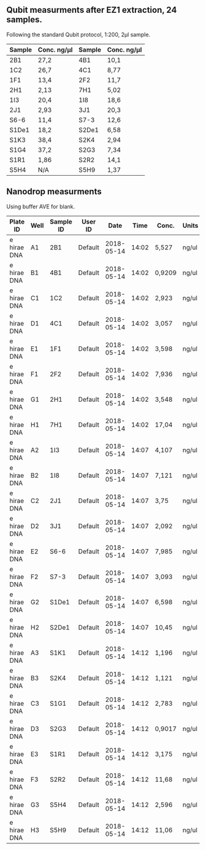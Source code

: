 ## Qubit measurments after EZ1 extraction, 24 samples.

Following the standard Qubit protocol, 1:200, 2µl sample.

| Sample | Conc. ng/µl | Sample | Conc. ng/µl | 
|--------|-------------|--------|-------------| 
| 2B1    | 27,2        | 4B1    | 10,1        | 
| 1C2    | 26,7        | 4C1    | 8,77        | 
| 1F1    | 13,4        | 2F2    | 11,7        | 
| 2H1    | 2,13        | 7H1    | 5,02        | 
| 1I3    | 20,4        | 1I8    | 18,6        | 
| 2J1    | 2,93        | 3J1    | 20,3        | 
| S6-6   | 11,4        | S7-3   | 12,6        | 
| S1De1  | 18,2        | S2De1  | 6,58        | 
| S1K3   | 38,4        | S2K4   | 2,94        | 
| S1G4   | 37,2        | S2G3   | 7,34        | 
| S1R1   | 1,86        | S2R2   | 14,1        | 
| S5H4   | N/A         | S5H9   | 1,37        | 

## Nanodrop measurments

Using buffer AVE for blank.

| Plate ID    | Well  | Sample ID | User ID | Date       | Time  | Conc.  | Units  | 260/280  | 260/230  | NA Type | 
|-------------|-------|-----------|---------|------------|-------|--------|--------|----------|----------|---------| 
| e hirae DNA | A1    | 2B1       | Default | 2018-05-14 | 14:02 | 5,527  | ng/ul  | 1,2      | 0,81     | DNA-50  | 
| e hirae DNA | B1    | 4B1       | Default | 2018-05-14 | 14:02 | 0,9209 | ng/ul  | 0,33     | 0,08     | DNA-50  | 
| e hirae DNA | C1    | 1C2       | Default | 2018-05-14 | 14:02 | 2,923  | ng/ul  | 1,71     | 0,23     | DNA-50  | 
| e hirae DNA | D1    | 4C1       | Default | 2018-05-14 | 14:02 | 3,057  | ng/ul  | 3,61     | 0,13     | DNA-50  | 
| e hirae DNA | E1    | 1F1       | Default | 2018-05-14 | 14:02 | 3,598  | ng/ul  | 1,95     | 0,11     | DNA-50  | 
| e hirae DNA | F1    | 2F2       | Default | 2018-05-14 | 14:02 | 7,936  | ng/ul  | 3,1      | 0,17     | DNA-50  | 
| e hirae DNA | G1    | 2H1       | Default | 2018-05-14 | 14:02 | 3,548  | ng/ul  | 7,05     | 0,07     | DNA-50  | 
| e hirae DNA | H1    | 7H1       | Default | 2018-05-14 | 14:02 | 17,04  | ng/ul  | 1,9      | 0,17     | DNA-50  | 
| e hirae DNA | A2    | 1I3       | Default | 2018-05-14 | 14:07 | 4,107  | ng/ul  | 1,37     | 0,53     | DNA-50  | 
| e hirae DNA | B2    | 1I8       | Default | 2018-05-14 | 14:07 | 7,121  | ng/ul  | 1,37     | 0,97     | DNA-50  | 
| e hirae DNA | C2    | 2J1       | Default | 2018-05-14 | 14:07 | 3,75   | ng/ul  | 4,72     | 0,28     | DNA-50  | 
| e hirae DNA | D2    | 3J1       | Default | 2018-05-14 | 14:07 | 2,092  | ng/ul  | 1,7      | 0,27     | DNA-50  | 
| e hirae DNA | E2    | S6-6      | Default | 2018-05-14 | 14:07 | 7,985  | ng/ul  | 1,92     | 0,17     | DNA-50  | 
| e hirae DNA | F2    | S7-3      | Default | 2018-05-14 | 14:07 | 3,093  | ng/ul  | -3,4     | 0,05     | DNA-50  | 
| e hirae DNA | G2    | S1De1     | Default | 2018-05-14 | 14:07 | 6,598  | ng/ul  | 3,55     | 0,1      | DNA-50  | 
| e hirae DNA | H2    | S2De1     | Default | 2018-05-14 | 14:07 | 10,45  | ng/ul  | 3,31     | 0,11     | DNA-50  | 
| e hirae DNA | A3    | S1K1      | Default | 2018-05-14 | 14:12 | 1,196  | ng/ul  | 1,01     | 1,07     | DNA-50  | 
| e hirae DNA | B3    | S2K4      | Default | 2018-05-14 | 14:12 | 1,121  | ng/ul  | 0,46     | 0,23     | DNA-50  | 
| e hirae DNA | C3    | S1G1      | Default | 2018-05-14 | 14:12 | 2,783  | ng/ul  | -4,01    | 0,14     | DNA-50  | 
| e hirae DNA | D3    | S2G3      | Default | 2018-05-14 | 14:12 | 0,9017 | ng/ul  | -22,32   | 0,04     | DNA-50  | 
| e hirae DNA | E3    | S1R1      | Default | 2018-05-14 | 14:12 | 3,175  | ng/ul  | 1,81     | 0,08     | DNA-50  | 
| e hirae DNA | F3    | S2R2      | Default | 2018-05-14 | 14:12 | 11,68  | ng/ul  | 2,15     | 0,18     | DNA-50  | 
| e hirae DNA | G3    | S5H4      | Default | 2018-05-14 | 14:12 | 2,596  | ng/ul  | -12,84   | 0,04     | DNA-50  | 
| e hirae DNA | H3    | S5H9      | Default | 2018-05-14 | 14:12 | 11,06  | ng/ul  | 3,34     | 0,1      | DNA-50  | 

